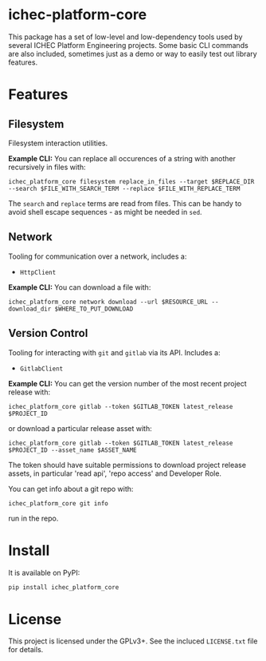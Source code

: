 # ichec-platform-core

This package has a set of low-level and low-dependency tools used by several ICHEC Platform Engineering projects. Some basic CLI commands are also included, sometimes just as a demo or way to easily test out library features.

# Features #

## Filesystem ##

Filesystem interaction utilities.

**Example CLI:** You can replace all occurences of a string with another recursively in files with:

``` shell
ichec_platform_core filesystem replace_in_files --target $REPLACE_DIR --search $FILE_WITH_SEARCH_TERM --replace $FILE_WITH_REPLACE_TERM 
```

The `search` and `replace` terms are read from files. This can be handy to avoid shell escape sequences - as might be needed in `sed`.

## Network ##

Tooling for communication over a network, includes a:

* `HttpClient`

**Example CLI:** You can download a file with:

``` shell
ichec_platform_core network download --url $RESOURCE_URL --download_dir $WHERE_TO_PUT_DOWNLOAD
```

## Version Control ##

Tooling for interacting with `git` and `gitlab` via its API. Includes a:

* `GitlabClient`

**Example CLI:** You can get the version number of the most recent project release with:

``` shell
ichec_platform_core gitlab --token $GITLAB_TOKEN latest_release $PROJECT_ID
```

or download a particular release asset with:

``` shell
ichec_platform_core gitlab --token $GITLAB_TOKEN latest_release $PROJECT_ID --asset_name $ASSET_NAME
```

The token should have suitable permissions to download project release assets, in particular 'read api', 'repo access' and Developer Role.

You can get info about a git repo with:

``` shell
ichec_platform_core git info 
```

run in the repo.

# Install  #

It is available on PyPI:

``` sh
pip install ichec_platform_core
```

# License #

This project is licensed under the GPLv3+. See the incluced `LICENSE.txt` file for details.
